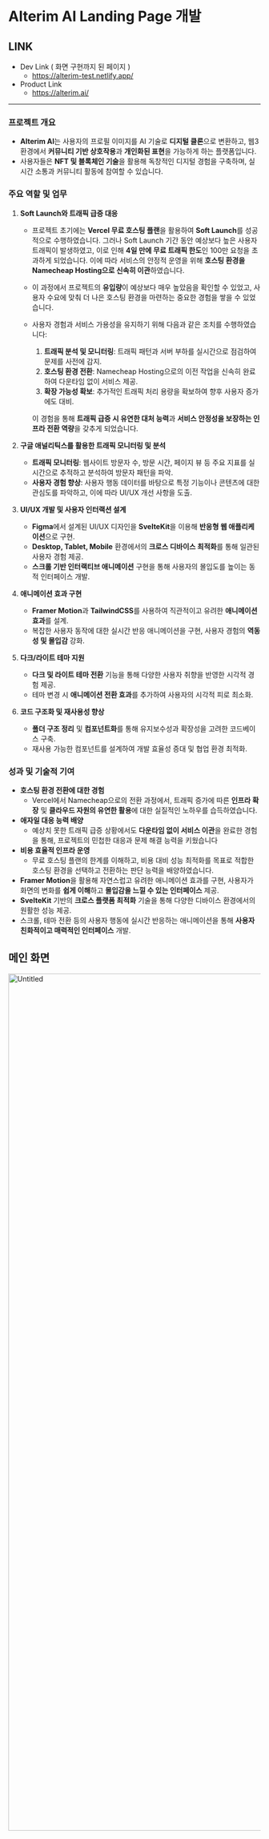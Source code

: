 # **Alterim AI Landing Page 개발**

## LINK

- Dev Link ( 화면 구현까지 된 페이지 )
    - https://alterim-test.netlify.app/
- Product Link
    - https://alterim.ai/

---

### **프로젝트 개요**

- **Alterim AI**는 사용자의 프로필 이미지를 AI 기술로 **디지털 클론**으로 변환하고, 웹3 환경에서 **커뮤니티 기반 상호작용**과 **개인화된 표현**을 가능하게 하는 플랫폼입니다.
- 사용자들은 **NFT 및 블록체인 기술**을 활용해 독창적인 디지털 경험을 구축하며, 실시간 소통과 커뮤니티 활동에 참여할 수 있습니다.

### **주요 역할 및 업무**

1. **Soft Launch와 트래픽 급증 대응**
    - 프로젝트 초기에는 **Vercel 무료 호스팅 플랜**을 활용하여 **Soft Launch**를 성공적으로 수행하였습니다. 그러나 Soft Launch 기간 동안 예상보다 높은 사용자 트래픽이 발생하였고, 이로 인해 **4일 만에 무료 트래픽 한도**인 100만 요청을 초과하게 되었습니다. 이에 따라 서비스의 안정적 운영을 위해 **호스팅 환경을 Namecheap Hosting으로 신속히 이관**하였습니다.
    - 이 과정에서 프로젝트의 **유입량**이 예상보다 매우 높았음을 확인할 수 있었고, 사용자 수요에 맞춰 더 나은 호스팅 환경을 마련하는 중요한 경험을 쌓을 수 있었습니다.
    - 사용자 경험과 서비스 가용성을 유지하기 위해 다음과 같은 조치를 수행하였습니다:
        1. **트래픽 분석 및 모니터링**: 트래픽 패턴과 서버 부하를 실시간으로 점검하여 문제를 사전에 감지.
        2. **호스팅 환경 전환**: Namecheap Hosting으로의 이전 작업을 신속히 완료하여 다운타임 없이 서비스 제공.
        3. **확장 가능성 확보**: 추가적인 트래픽 처리 용량을 확보하여 향후 사용자 증가에도 대비.
        
        이 경험을 통해 **트래픽 급증 시 유연한 대처 능력**과 **서비스 안정성을 보장하는 인프라 전환 역량**을 갖추게 되었습니다.
        
2. **구글 애널리틱스를 활용한 트래픽 모니터링 및 분석**
    - **트래픽 모니터링**: 웹사이트 방문자 수, 방문 시간, 페이지 뷰 등 주요 지표를 실시간으로 추적하고 분석하여 방문자 패턴을 파악.
    - **사용자 경험 향상**: 사용자 행동 데이터를 바탕으로 특정 기능이나 콘텐츠에 대한 관심도를 파악하고, 이에 따라 UI/UX 개선 사항을 도출.
3. **UI/UX 개발 및 사용자 인터랙션 설계**
    - **Figma**에서 설계된 UI/UX 디자인을 **SvelteKit**을 이용해 **반응형 웹 애플리케이션**으로 구현.
    - **Desktop, Tablet, Mobile** 환경에서의 **크로스 디바이스 최적화**를 통해 일관된 사용자 경험 제공.
    - **스크롤 기반 인터랙티브 애니메이션** 구현을 통해 사용자의 몰입도를 높이는 동적 인터페이스 개발.
4. **애니메이션 효과 구현**
    - **Framer Motion**과 **TailwindCSS**를 사용하여 직관적이고 유려한 **애니메이션 효과**를 설계.
    - 복잡한 사용자 동작에 대한 실시간 반응 애니메이션을 구현, 사용자 경험의 **역동성 및 몰입감** 강화.
5. **다크/라이트 테마 지원**
    - **다크 및 라이트 테마 전환** 기능을 통해 다양한 사용자 취향을 반영한 시각적 경험 제공.
    - 테마 변경 시 **애니메이션 전환 효과**를 추가하여 사용자의 시각적 피로 최소화.
6. **코드 구조화 및 재사용성 향상**
    - **폴더 구조 정리** 및 **컴포넌트화**를 통해 유지보수성과 확장성을 고려한 코드베이스 구축.
    - 재사용 가능한 컴포넌트를 설계하여 개발 효율성 증대 및 협업 환경 최적화.

### **성과 및 기술적 기여**

- **호스팅 환경 전환에 대한 경험**
    - Vercel에서 Namecheap으로의 전환 과정에서, 트래픽 증가에 따른 **인프라 확장** 및 **클라우드 자원의 유연한 활용**에 대한 실질적인 노하우를 습득하였습니다.
- **애자일 대응 능력 배양**
    - 예상치 못한 트래픽 급증 상황에서도 **다운타임 없이 서비스 이관**을 완료한 경험을 통해, 프로젝트의 민첩한 대응과 문제 해결 능력을 키웠습니다
- **비용 효율적 인프라 운영**
    - 무료 호스팅 플랜의 한계를 이해하고, 비용 대비 성능 최적화를 목표로 적합한 호스팅 환경을 선택하고 전환하는 판단 능력을 배양하였습니다.
- **Framer Motion**을 활용해 자연스럽고 유려한 애니메이션 효과를 구현, 사용자가 화면의 변화를 **쉽게 이해**하고 **몰입감을 느낄 수 있는 인터페이스** 제공.
- **SvelteKit** 기반의 **크로스 플랫폼 최적화** 기술을 통해 다양한 디바이스 환경에서의 원활한 성능 제공.
- 스크롤, 테마 전환 등의 사용자 행동에 실시간 반응하는 애니메이션을 통해 **사용자 친화적이고 매력적인 인터페이스** 개발.

## 메인 화면
<img width="1713" alt="Untitled" src="https://github.com/user-attachments/assets/635b0f3f-00e1-4916-93f8-6a99e367e929">
